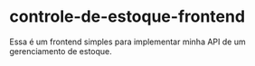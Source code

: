 # controle-de-estoque-frontend
Essa é um frontend simples para implementar minha API de um gerenciamento de estoque.
